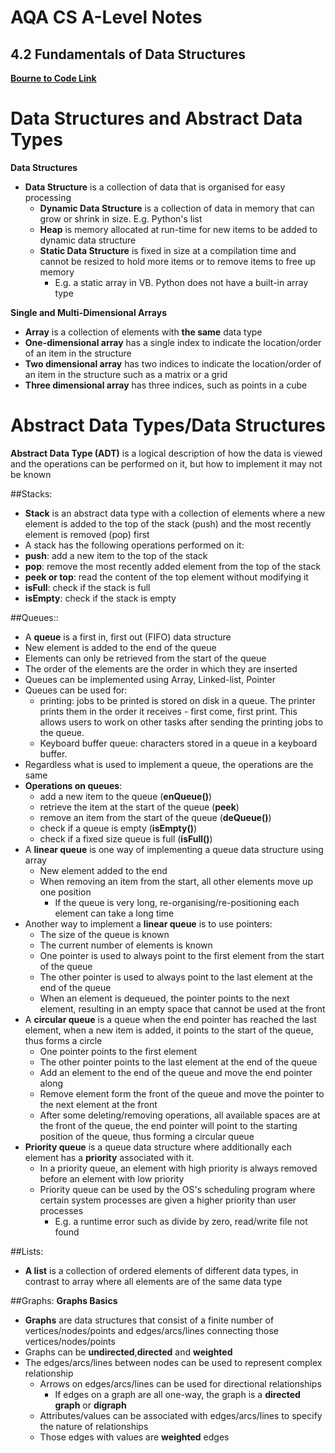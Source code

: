 # AQA CS A-Level Notes

## 4.2 Fundamentals of Data Structures

**[Bourne to Code Link](https://bournetocode.com/projects/AQA_A_Theory/pages/4-2.html)**

# Data Structures and Abstract Data Types
**Data Structures**
+ **Data Structure** is a collection of data that is organised for easy processing
	+ **Dynamic Data Structure** is a collection of data in memory that can grow or shrink in size. E.g. Python's list
  + **Heap** is memory allocated at run-time for new items to be added to dynamic data structure
  + **Static Data Structure** is fixed in size at a compilation time and cannot be resized to hold more items or to remove items to free up memory
    + E.g. a static array in VB. Python does not have a built-in array type
    
**Single and Multi-Dimensional Arrays**
+ **Array** is a collection of elements with **the same** data type
+ **One-dimensional array** has a single index to indicate the location/order of an item in the structure
+ **Two dimensional array** has two indices to indicate the location/order of an item in the structure such as a matrix or a grid
+ **Three dimensional array** has three indices, such as points in a cube

# Abstract Data Types/Data Structures
**Abstract Data Type (ADT)** is a logical description of how the data is viewed and the operations can be performed on it, but how to implement it may not be known

##Stacks:
+ **Stack** is an abstract data type with a collection of elements where a new element is added to the top of the stack (push) and the most recently element is removed (pop) first
+ A stack has the following operations performed on it:
 + **push**: add a new item to the top of the stack
 + **pop**: remove the most recently added element from the top of the stack
 + **peek or top**: read the content of the top element without modifying it
 + **isFull**: check if the stack is full
 + **isEmpty**: check if the stack is empty

##Queues::
+ A **queue** is a first in, first out (FIFO) data structure
+ New element is added to the end of the queue
+ Elements can only be retrieved from the start of the queue
+ The order of the elements are the order in which they are inserted
+ Queues can be implemented using Array, Linked-list, Pointer
+ Queues can be used for:
  + printing: jobs to be printed is stored on disk in a queue. The printer prints them in the order it receives - first come, first print. This allows users to work on other tasks after sending the printing jobs to the queue.
  + Keyboard buffer queue: characters stored in a queue in a keyboard buffer.
+ Regardless what is used to implement a queue, the operations are the same
+ **Operations on queues**:
  + add a new item to the queue (**enQueue()**)
  + retrieve the item at the start of the queue (**peek**)
  + remove an item from the start of the queue (**deQueue()**)
  + check if a queue is empty (**isEmpty()**)
  + check if a fixed size queue is full (**isFull()**)
+ A **linear queue** is one way of implementing a queue data structure using array
  + New element added to the end
  + When removing an item from the start, all other elements move up one position
  	+ If the queue is very long, re-organising/re-positioning each element can take a long time
+ Another way to implement a **linear queue** is to use pointers:
  + The size of the queue is known
  + The current number of elements is known
  + One pointer is used to always point to the first element from the start of the queue
  + The other pointer is used to always point to the last element at the end of the queue
  + When an element is dequeued, the pointer points to the next element, resulting in an empty space that cannot be used at the front
+ A **circular queue** is a queue when the end pointer has reached the last element, when a new item is added, it points to the start of the queue, thus forms a circle
  + One pointer points to the first element
  + The other pointer points to the last element at the end of the queue
  + Add an element to the end of the queue and move the end pointer along
  + Remove element form the front of the queue and move the pointer to the next element at the front
  + After some deleting/removing operations, all available spaces are at the front of the queue, the end pointer will point to the starting position of the queue, thus forming a circular queue
+ **Priority queue** is a queue data structure where additionally each element has a **priority** associated with it.
  + In a priority queue, an element with high priority is always removed before an element with low priority
  + Priority queue can be used by the OS's scheduling program where certain system processes are given a higher priority than user processes
    + E.g. a runtime error such as divide by zero, read/write file not found

##Lists:
+ **A list** is a collection of ordered elements of different data types, in contrast to array where all elements are of the same data type

##Graphs:
**Graphs Basics**
+ **Graphs** are data structures that consist of a finite number of vertices/nodes/points and edges/arcs/lines connecting those vertices/nodes/points
+ Graphs can be **undirected**,**directed** and **weighted**
+ The edges/arcs/lines between nodes can be used to represent complex relationship
  + Arrows on edges/arcs/lines can be used for directional relationships
    + If edges on a graph are all one-way, the graph is a **directed graph** or **digraph**
  + Attributes/values can be associated with edges/arcs/lines to specify the nature of relationships
  + Those edges with values are **weighted** edges

  
  

